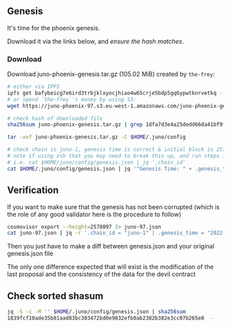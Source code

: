 ## Genesis

It's time for the phoenix genesis.

Download it via the links below, and _ensure the hash matches_.

### Download

Download juno-phoenix-genesis.tar.gz (105.02 MiB) created by `the-frey`:

```sh
# either via IPFS
ipfs get bafybeicg7e6ird3trbjklxyocjhiao4w65crje5bdp5gq6ypwtknrvetkq --output juno-phoenix-genesis.tar.gz
# or spend `the-frey`'s money by using S3:
wget https://juno-phoenix-97.s3.eu-west-1.amazonaws.com/juno-phoenix-genesis.tar.gz

# check hash of downloaded file
sha256sum juno-phoenix-genesis.tar.gz | grep 1dfa7d3e4a25dedd66da41bf9fdd8481adfeae6304e230ab620c0afcf0a1c004

tar -xvf juno-phoenix-genesis.tar.gz -C $HOME/.juno/config

# check chain is juno-1, genesis time is correct & initial block is 2578099
# note if using zsh that you may need to break this up, and run steps individually
# i.e. cat $HOME/juno/config/genesis.json | jq '.chain_id'
cat $HOME/.juno/config/genesis.json | jq '"Genesis Time: " + .genesis_time + " — Chain ID: " + .chain_id + " - Initial Height: " + .initial_height'
```

## Verification

If you want to make sure that the genesis has not been corrupted (which is the role of any good validator here is the procedure to follow)

```sh
cosmovisor export --height=2578097 2> juno-97.json
cat juno-97.json | jq -r '.chain_id = "juno-1" | .genesis_time = "2022-04-07T21:00:00Z" | .initial_height = "2578099"' > genesis.json
```

Then you just have to make a diff between genesis.json and your original genesis.json file

The only one difference expected that will exist is the modification of the last proposal and the consistency of the data for the devil contract 

## Check sorted shasum

```sh
jq -S -c -M '' $HOME/.juno/config/genesis.json | sha256sum
1839fcf10ade35b81aad83bc303472bd0e9832efb0ab2382b382e3cc07b265e0  -
```
